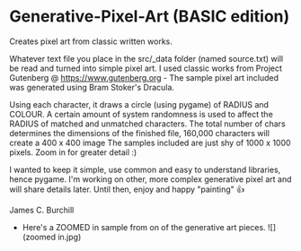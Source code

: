 # Generative-Pixel-Art (BASIC edition)
Creates pixel art from classic written works.

Whatever text file you place in the src/_data folder (named source.txt) will be read and turned into simple pixel art. I used classic works from 
Project Gutenberg @ https://www.gutenberg.org - The sample pixel art included was generated using Bram Stoker's Dracula. 

Using each character, it draws a circle (using pygame) of RADIUS and COLOUR. 
A certain amount of system randomness is used to affect the RADIUS of matched and unmatched characters.
The total number of chars determines the dimensions of the finished file, 160,000 characters will create a 400 x 400 image
The samples included are just shy of 1000 x 1000 pixels. Zoom in for greater detail :)

I wanted to keep it simple, use common and easy to understand libraries, hence pygame. I'm working on other, more complex generative pixel art and will share details later. Until then, enjoy and happy "painting" 👍

James C. Burchill

* Here's a ZOOMED in sample from on of the generative art pieces.
![](zoomed in.jpg)